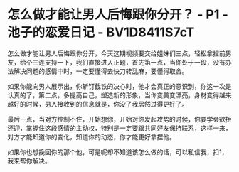 # 怎么做才能让男人后悔跟你分开？ - P1 - 池子的恋爱日记 - BV1D8411S7cT

怎么做才能让男人后悔跟你分开，今天这期视频要交给姐妹们三点，轻松拿捏前男友，给个三连支持一下，我们直接进入正题，首先第一点，当你处于一段，没有办法解决问题的感情中时，一定要懂得去快刀转乱麻，要懂得取舍。

如果你能向男人展示出，你斩钉截铁的决心时，他才会真正的意识到，你这一次是认真的了，第二点，多提高自己，塑造新的形象，当你变美变漂亮，身材变得越来越好的时候，男人接收到的信息就是，你没了我居然过得更好了。

最后一点，当对方控制不住，开始想你，开始对你发起攻势的时候，你要学会欲拒还迎，掌握住这段感情的主动权，特别是一定要跟共同好友保持联系，这样一来，对方才能知道你的变化，知道你的动态，你才能更好拿捏他。

如果你也想挽回你的那个他，可是呢却不知道该怎么做的话，可以私信我，扣1，我来帮你解决。